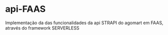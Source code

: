# api-FAAS
Implementação da das funcionalidades da api STRAPI do agomart em FAAS, através do framework SERVERLESS 
